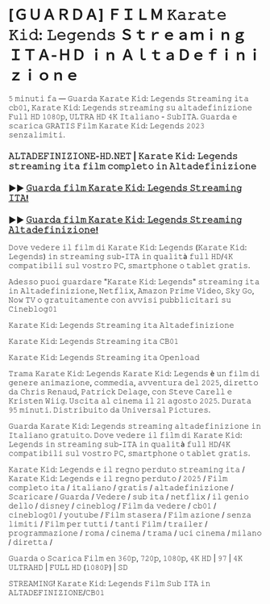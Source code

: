 # [ＧＵＡＲＤＡ] ＦＩＬＭ 𝙺𝚊𝚛𝚊𝚝𝚎 𝙺𝚒𝚍: 𝙻𝚎𝚐𝚎𝚗𝚍𝚜 Ｓｔｒｅａｍｉｎｇ ＩＴＡ-ＨＤ ｉｎ ＡｌｔａＤｅｆｉｎｉｚｉｏｎｅ

𝟻 𝚖𝚒𝚗𝚞𝚝𝚒 𝚏𝚊 — 𝙶𝚞𝚊𝚛𝚍𝚊 𝙺𝚊𝚛𝚊𝚝𝚎 𝙺𝚒𝚍: 𝙻𝚎𝚐𝚎𝚗𝚍𝚜 𝚂𝚝𝚛𝚎𝚊𝚖𝚒𝚗𝚐 𝚒𝚝𝚊 𝚌𝚋𝟶𝟷, 𝙺𝚊𝚛𝚊𝚝𝚎 𝙺𝚒𝚍: 𝙻𝚎𝚐𝚎𝚗𝚍𝚜 𝚜𝚝𝚛𝚎𝚊𝚖𝚒𝚗𝚐 𝚜𝚞 𝚊𝚕𝚝𝚊𝚍𝚎𝚏𝚒𝚗𝚒𝚣𝚒𝚘𝚗𝚎 𝙵𝚞𝚕𝚕 𝙷𝙳 𝟷𝟶𝟾𝟶𝚙, 𝚄𝙻𝚃𝚁𝙰 𝙷𝙳 𝟺𝙺 𝙸𝚝𝚊𝚕𝚒𝚊𝚗𝚘 - 𝚂𝚞𝚋𝙸𝚃𝙰. 𝙶𝚞𝚊𝚛𝚍𝚊 𝚎 𝚜𝚌𝚊𝚛𝚒𝚌𝚊 𝙶𝚁𝙰𝚃𝙸𝚂 𝙵𝚒𝚕𝚖 𝙺𝚊𝚛𝚊𝚝𝚎 𝙺𝚒𝚍: 𝙻𝚎𝚐𝚎𝚗𝚍𝚜 𝟸𝟶𝟸𝟹 𝚜𝚎𝚗𝚣𝚊𝚕𝚒𝚖𝚒𝚝𝚒.

### 𝙰𝙻𝚃𝙰𝙳𝙴𝙵𝙸𝙽𝙸𝚉𝙸𝙾𝙽𝙴-𝙷𝙳.𝙽𝙴𝚃 | 𝙺𝚊𝚛𝚊𝚝𝚎 𝙺𝚒𝚍: 𝙻𝚎𝚐𝚎𝚗𝚍𝚜 𝚜𝚝𝚛𝚎𝚊𝚖𝚒𝚗𝚐 𝚒𝚝𝚊 𝚏𝚒𝚕𝚖 𝚌𝚘𝚖𝚙𝚕𝚎𝚝𝚘 𝚒𝚗 𝙰𝚕𝚝𝚊𝚍𝚎𝚏𝚒𝚗𝚒𝚣𝚒𝚘𝚗𝚎

### ►► [𝙶𝚞𝚊𝚛𝚍𝚊 𝚏𝚒𝚕𝚖 𝙺𝚊𝚛𝚊𝚝𝚎 𝙺𝚒𝚍: 𝙻𝚎𝚐𝚎𝚗𝚍𝚜 𝚂𝚝𝚛𝚎𝚊𝚖𝚒𝚗𝚐 𝙸𝚃𝙰!](https://tinyurl.com/5t3k4nh8)

### ►► [𝙶𝚞𝚊𝚛𝚍𝚊 𝚏𝚒𝚕𝚖 𝙺𝚊𝚛𝚊𝚝𝚎 𝙺𝚒𝚍: 𝙻𝚎𝚐𝚎𝚗𝚍𝚜 𝚂𝚝𝚛𝚎𝚊𝚖𝚒𝚗𝚐 𝙰𝚕𝚝𝚊𝚍𝚎𝚏𝚒𝚗𝚒𝚣𝚒𝚘𝚗𝚎!](https://tinyurl.com/5t3k4nh8)

𝙳𝚘𝚟𝚎 𝚟𝚎𝚍𝚎𝚛𝚎 𝚒𝚕 𝚏𝚒𝚕𝚖 𝚍𝚒 𝙺𝚊𝚛𝚊𝚝𝚎 𝙺𝚒𝚍: 𝙻𝚎𝚐𝚎𝚗𝚍𝚜 (𝙺𝚊𝚛𝚊𝚝𝚎 𝙺𝚒𝚍: 𝙻𝚎𝚐𝚎𝚗𝚍𝚜) 𝚒𝚗 𝚜𝚝𝚛𝚎𝚊𝚖𝚒𝚗𝚐 𝚜𝚞𝚋-𝙸𝚃𝙰 𝚒𝚗 𝚚𝚞𝚊𝚕𝚒𝚝à 𝚏𝚞𝚕𝚕 𝙷𝙳/𝟺𝙺 𝚌𝚘𝚖𝚙𝚊𝚝𝚒𝚋𝚒𝚕𝚒 𝚜𝚞𝚕 𝚟𝚘𝚜𝚝𝚛𝚘 𝙿𝙲, 𝚜𝚖𝚊𝚛𝚝𝚙𝚑𝚘𝚗𝚎 𝚘 𝚝𝚊𝚋𝚕𝚎𝚝 𝚐𝚛𝚊𝚝𝚒𝚜.

𝙰𝚍𝚎𝚜𝚜𝚘 𝚙𝚞𝚘𝚒 𝚐𝚞𝚊𝚛𝚍𝚊𝚛𝚎 "𝙺𝚊𝚛𝚊𝚝𝚎 𝙺𝚒𝚍: 𝙻𝚎𝚐𝚎𝚗𝚍𝚜" 𝚜𝚝𝚛𝚎𝚊𝚖𝚒𝚗𝚐 𝚒𝚝𝚊 𝚒𝚗 𝙰𝚕𝚝𝚊𝚍𝚎𝚏𝚒𝚗𝚒𝚣𝚒𝚘𝚗𝚎, 𝙽𝚎𝚝𝚏𝚕𝚒𝚡, 𝙰𝚖𝚊𝚣𝚘𝚗 𝙿𝚛𝚒𝚖𝚎 𝚅𝚒𝚍𝚎𝚘, 𝚂𝚔𝚢 𝙶𝚘, 𝙽𝚘𝚠 𝚃𝚅 𝚘 𝚐𝚛𝚊𝚝𝚞𝚒𝚝𝚊𝚖𝚎𝚗𝚝𝚎 𝚌𝚘𝚗 𝚊𝚟𝚟𝚒𝚜𝚒 𝚙𝚞𝚋𝚋𝚕𝚒𝚌𝚒𝚝𝚊𝚛𝚒 𝚜𝚞 𝙲𝚒𝚗𝚎𝚋𝚕𝚘𝚐𝟶𝟷

𝙺𝚊𝚛𝚊𝚝𝚎 𝙺𝚒𝚍: 𝙻𝚎𝚐𝚎𝚗𝚍𝚜 𝚂𝚝𝚛𝚎𝚊𝚖𝚒𝚗𝚐 𝚒𝚝𝚊 𝙰𝚕𝚝𝚊𝚍𝚎𝚏𝚒𝚗𝚒𝚣𝚒𝚘𝚗𝚎

𝙺𝚊𝚛𝚊𝚝𝚎 𝙺𝚒𝚍: 𝙻𝚎𝚐𝚎𝚗𝚍𝚜 𝚂𝚝𝚛𝚎𝚊𝚖𝚒𝚗𝚐 𝚒𝚝𝚊 𝙲𝙱𝟶𝟷

𝙺𝚊𝚛𝚊𝚝𝚎 𝙺𝚒𝚍: 𝙻𝚎𝚐𝚎𝚗𝚍𝚜 𝚂𝚝𝚛𝚎𝚊𝚖𝚒𝚗𝚐 𝚒𝚝𝚊 𝙾𝚙𝚎𝚗𝚕𝚘𝚊𝚍

𝚃𝚛𝚊𝚖𝚊 𝙺𝚊𝚛𝚊𝚝𝚎 𝙺𝚒𝚍: 𝙻𝚎𝚐𝚎𝚗𝚍𝚜
𝙺𝚊𝚛𝚊𝚝𝚎 𝙺𝚒𝚍: 𝙻𝚎𝚐𝚎𝚗𝚍𝚜 è 𝚞𝚗 𝚏𝚒𝚕𝚖 𝚍𝚒 𝚐𝚎𝚗𝚎𝚛𝚎 𝚊𝚗𝚒𝚖𝚊𝚣𝚒𝚘𝚗𝚎, 𝚌𝚘𝚖𝚖𝚎𝚍𝚒𝚊, 𝚊𝚟𝚟𝚎𝚗𝚝𝚞𝚛𝚊 𝚍𝚎𝚕 𝟸𝟶𝟸𝟻, 𝚍𝚒𝚛𝚎𝚝𝚝𝚘 𝚍𝚊 𝙲𝚑𝚛𝚒𝚜 𝚁𝚎𝚗𝚊𝚞𝚍, 𝙿𝚊𝚝𝚛𝚒𝚌𝚔 𝙳𝚎𝚕𝚊𝚐𝚎, 𝚌𝚘𝚗 𝚂𝚝𝚎𝚟𝚎 𝙲𝚊𝚛𝚎𝚕𝚕 𝚎 𝙺𝚛𝚒𝚜𝚝𝚎𝚗 𝚆𝚒𝚒𝚐. 𝚄𝚜𝚌𝚒𝚝𝚊 𝚊𝚕 𝚌𝚒𝚗𝚎𝚖𝚊 𝚒𝚕 𝟸𝟷 𝚊𝚐𝚘𝚜𝚝𝚘 𝟸𝟶𝟸𝟻. 𝙳𝚞𝚛𝚊𝚝𝚊 𝟿𝟻 𝚖𝚒𝚗𝚞𝚝𝚒. 𝙳𝚒𝚜𝚝𝚛𝚒𝚋𝚞𝚒𝚝𝚘 𝚍𝚊 𝚄𝚗𝚒𝚟𝚎𝚛𝚜𝚊𝚕 𝙿𝚒𝚌𝚝𝚞𝚛𝚎𝚜.

𝙶𝚞𝚊𝚛𝚍𝚊 𝙺𝚊𝚛𝚊𝚝𝚎 𝙺𝚒𝚍: 𝙻𝚎𝚐𝚎𝚗𝚍𝚜 𝚜𝚝𝚛𝚎𝚊𝚖𝚒𝚗𝚐 𝚊𝚕𝚝𝚊𝚍𝚎𝚏𝚒𝚗𝚒𝚣𝚒𝚘𝚗𝚎 𝚒𝚗 𝙸𝚝𝚊𝚕𝚒𝚊𝚗𝚘 𝚐𝚛𝚊𝚝𝚞𝚒𝚝𝚘. 𝙳𝚘𝚟𝚎 𝚟𝚎𝚍𝚎𝚛𝚎 𝚒𝚕 𝚏𝚒𝚕𝚖 𝚍𝚒 𝙺𝚊𝚛𝚊𝚝𝚎 𝙺𝚒𝚍: 𝙻𝚎𝚐𝚎𝚗𝚍𝚜 𝚒𝚗 𝚜𝚝𝚛𝚎𝚊𝚖𝚒𝚗𝚐 𝚜𝚞𝚋-𝙸𝚃𝙰 𝚒𝚗 𝚚𝚞𝚊𝚕𝚒𝚝à 𝚏𝚞𝚕𝚕 𝙷𝙳/𝟺𝙺 𝚌𝚘𝚖𝚙𝚊𝚝𝚒𝚋𝚒𝚕𝚒 𝚜𝚞𝚕 𝚟𝚘𝚜𝚝𝚛𝚘 𝙿𝙲, 𝚜𝚖𝚊𝚛𝚝𝚙𝚑𝚘𝚗𝚎 𝚘 𝚝𝚊𝚋𝚕𝚎𝚝 𝚐𝚛𝚊𝚝𝚒𝚜.

𝙺𝚊𝚛𝚊𝚝𝚎 𝙺𝚒𝚍: 𝙻𝚎𝚐𝚎𝚗𝚍𝚜 𝚎 𝚒𝚕 𝚛𝚎𝚐𝚗𝚘 𝚙𝚎𝚛𝚍𝚞𝚝𝚘 𝚜𝚝𝚛𝚎𝚊𝚖𝚒𝚗𝚐 𝚒𝚝𝚊 / 𝙺𝚊𝚛𝚊𝚝𝚎 𝙺𝚒𝚍: 𝙻𝚎𝚐𝚎𝚗𝚍𝚜 𝚎 𝚒𝚕 𝚛𝚎𝚐𝚗𝚘 𝚙𝚎𝚛𝚍𝚞𝚝𝚘 / 𝟸𝟶𝟸𝟻 / 𝙵𝚒𝚕𝚖 𝚌𝚘𝚖𝚙𝚕𝚎𝚝𝚘 𝚒𝚝𝚊 / 𝚒𝚝𝚊𝚕𝚒𝚊𝚗𝚘 / 𝚐𝚛𝚊𝚝𝚒𝚜 / 𝚊𝚕𝚝𝚊𝚍𝚎𝚏𝚒𝚗𝚒𝚣𝚒𝚘𝚗𝚎 / 𝚂𝚌𝚊𝚛𝚒𝚌𝚊𝚛𝚎 / 𝙶𝚞𝚊𝚛𝚍𝚊 / 𝚅𝚎𝚍𝚎𝚛𝚎 / 𝚜𝚞𝚋 𝚒𝚝𝚊 / 𝚗𝚎𝚝𝚏𝚕𝚒𝚡 / 𝚒𝚕 𝚐𝚎𝚗𝚒𝚘 𝚍𝚎𝚕𝚕𝚘 / 𝚍𝚒𝚜𝚗𝚎𝚢 / 𝚌𝚒𝚗𝚎𝚋𝚕𝚘𝚐 / 𝙵𝚒𝚕𝚖 𝚍𝚊 𝚟𝚎𝚍𝚎𝚛𝚎 / 𝚌𝚋𝟶𝟷 / 𝚌𝚒𝚗𝚎𝚋𝚕𝚘𝚐𝟶𝟷 / 𝚢𝚘𝚞𝚝𝚞𝚋𝚎 / 𝙵𝚒𝚕𝚖 𝚜𝚝𝚊𝚜𝚎𝚛𝚊 / 𝙵𝚒𝚕𝚖 𝚊𝚣𝚒𝚘𝚗𝚎 / 𝚜𝚎𝚗𝚣𝚊 𝚕𝚒𝚖𝚒𝚝𝚒 / 𝙵𝚒𝚕𝚖 𝚙𝚎𝚛 𝚝𝚞𝚝𝚝𝚒 / 𝚝𝚊𝚗𝚝𝚒 𝙵𝚒𝚕𝚖 / 𝚝𝚛𝚊𝚒𝚕𝚎𝚛 / 𝚙𝚛𝚘𝚐𝚛𝚊𝚖𝚖𝚊𝚣𝚒𝚘𝚗𝚎 / 𝚛𝚘𝚖𝚊 / 𝚌𝚒𝚗𝚎𝚖𝚊 / 𝚝𝚛𝚊𝚖𝚊 / 𝚞𝚌𝚒 𝚌𝚒𝚗𝚎𝚖𝚊 / 𝚖𝚒𝚕𝚊𝚗𝚘 / 𝚍𝚒𝚛𝚎𝚝𝚝𝚊 /

𝙶𝚞𝚊𝚛𝚍𝚊 𝚘 𝚂𝚌𝚊𝚛𝚒𝚌𝚊 𝙵𝚒𝚕𝚖 𝚎𝚗 𝟹𝟼𝟶𝚙, 𝟽𝟸𝟶𝚙, 𝟷𝟶𝟾𝟶𝚙, 𝟺𝙺 𝙷𝙳 | 𝟿𝟽 | 𝟺𝙺 𝚄𝙻𝚃𝚁𝙰𝙷𝙳 | 𝙵𝚄𝙻𝙻 𝙷𝙳 (𝟷𝟶𝟾𝟶𝙿) | 𝚂𝙳

𝚂𝚃𝚁𝙴𝙰𝙼𝙸𝙽𝙶! 𝙺𝚊𝚛𝚊𝚝𝚎 𝙺𝚒𝚍: 𝙻𝚎𝚐𝚎𝚗𝚍𝚜 𝙵𝚒𝚕𝚖 𝚂𝚞𝚋 𝙸𝚃𝙰 𝚒𝚗 𝙰𝙻𝚃𝙰𝙳𝙴𝙵𝙸𝙽𝙸𝚉𝙸𝙾𝙽𝙴/𝙲𝙱𝟶𝟷

